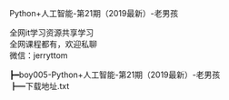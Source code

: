 Python+人工智能-第21期（2019最新）-老男孩

全网it学习资源共享学习<br>全网课程都有，欢迎私聊<br>微信：jerryttom<br>

┣━boy005-Python+人工智能-第21期（2019最新）-老男孩<br> ┣━下载地址.txt